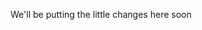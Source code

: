 <p>We'll be putting the little changes here soon</p>
<script>alert("This page is not finished");</script>
